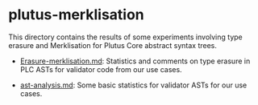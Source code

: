 # plutus-merklisation

This directory contains the results of some experiments involving type erasure
and Merklisation for Plutus Core abstract syntax trees.

  * [Erasure-merklisation.md](./Erasure-Merklisation.md): Statistics
    and comments on type erasure in PLC ASTs for validator code from our use cases.

  * [ast-analysis.md](./ast-analysis.md): Some basic statistics for validator  ASTs for our use cases.